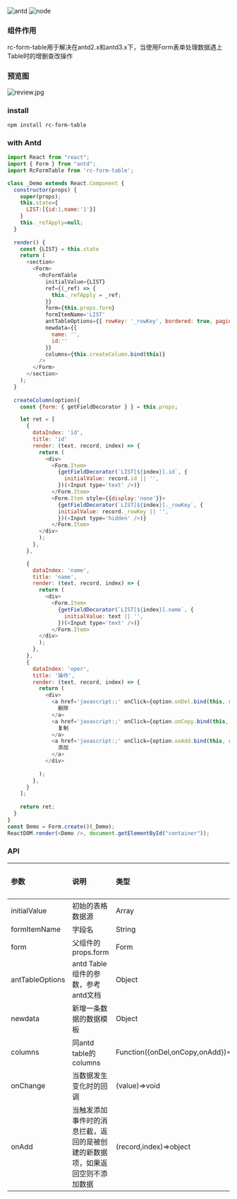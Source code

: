 
![antd](https://img.shields.io/badge/ant--desigin-2.x~3.x-blue)
![node](https://img.shields.io/badge/node-%3E%3D8-green)

### 组件作用  
rc-form-table用于解决在antd2.x和antd3.x下，当使用Form表单处理数据遇上Table时的增删查改操作

### 预览图
![review.jpg](http://img.vuedata.cn/rc-form-table.jpg?imageView2/2/w/720)

### install  
`npm install rc-form-table`

### with Antd

```javascript
import React from "react";
import { Form } from "antd";
import RcFormTable from 'rc-form-table';

class _Demo extends React.Component {
  constructor(props) {
    super(props);
    this.state={
      LIST:[{id:1,name:'1'}]
    }
    this._refApply=null;
  }
  
  render() {
    const {LIST} = this.state
    return (
      <section>       
        <Form>
          <RcFormTable
            initialValue={LIST}
            ref={(_ref) => {
              this._refApply = _ref;
            }}
            form={this.props.form}
            formItemName='LIST'
            antTableOptions={{ rowKey: '_rowKey', bordered: true, pagination: false }}
            newdata={{
              name: '',
              id:''
            }}
            columns={this.createColumn.bind(this)}
          /> 
        </Form>
      </section>
    );
  }
  
  createColumn(option){
    const {form: { getFieldDecorator } } = this.props;

    let ret = [
      {
        dataIndex: 'id',
        title: 'id'
        render: (text, record, index) => {
          return (
            <div>
              <Form.Item>
                {getFieldDecorator(`LIST[${index}].id`, {
                  initialValue: record.id || '',
                })(<Input type='text' />)}
              </Form.Item>
              <Form.Item style={{display:'none'}}>
                {getFieldDecorator(`LIST[${index}]._rowKey`, {
                initialValue: record._rowKey || '',
                })(<Input type='hidden' />)}
              </Form.Item>
          </div>
          );
        },
      },

      {
        dataIndex: 'name',
        title: 'name',
        render: (text, record, index) => {
          return (
            <div>
              <Form.Item>
                {getFieldDecorator(`LIST[${index}].name`, {
                  initialValue: text || '',
                })(<Input type='text' />)}
              </Form.Item>
          </div>
          );
        },
      },
      {
        dataIndex: 'oper',
        title: '操作',
        render: (text, record, index) => {
          return (
            <div>
              <a href='javascript:;' onClick={option.onDel.bind(this, record, index)} >
                删除
              </a>
              <a href='javascript:;' onClick={option.onCopy.bind(this, record, index)} style={{margin:'0 20px'}}>
                复制
              </a>
              <a href='javascript:;' onClick={option.onAdd.bind(this, record, index)}>
                添加
              </a>
            </div>
            
          );
        },
      }
    ];
  
    return ret;
  }
}
const Demo = Form.create()(_Demo);
ReactDOM.render(<Demo />, document.getElementById("container"));
```

### API

参数|说明|类型|默认值
:-|:-|:-|:-
initialValue|初始的表格数据源|Array|-
formItemName|字段名|String|-
form|父组件的props.form|Form|-
antTableOptions|antd Table组件的参数，参考antd文档|Object|-
newdata|新增一条数据的数据模板|Object|-
columns|同antd table的columns|Function({onDel,onCopy,onAdd})=>void|-
onChange|当数据发生变化时的回调|(value)=>void|-
onAdd|当触发添加事件时的消息拦截，返回的是被创建的新数据项，如果返回空则不添加数据|(record,index)=>object|-

